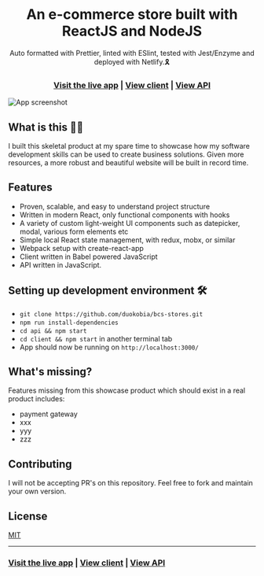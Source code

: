 <h1 align="center">An e-commerce store built with ReactJS and NodeJS</h1>

<div align="center">Auto formatted with Prettier, linted with ESlint, tested with Jest/Enzyme and deployed with Netlify.🎗</div>

<h3 align="center">
  <a href="https://bcs-stores-97a8c4.netlify.app/">Visit the live app</a> |
  <a href="https://github.com/duokobia/bcs-stores/tree/main/client">View client</a> |
  <a href="https://github.com/duokobia/bcs-stores/tree/main/api">View API</a>
</h3>

![App screenshot](https://bcs-stores-97a8c4.netlify.app/)

## What is this 🤷‍♀️

I built this skeletal product at my spare time to showcase how my software development skills can be used to create business solutions. Given more resources, a more robust and beautiful website will be built in record time.

## Features

- Proven, scalable, and easy to understand project structure
- Written in modern React, only functional components with hooks
- A variety of custom light-weight UI components such as datepicker, modal, various form elements etc
- Simple local React state management, with redux, mobx, or similar
- Webpack setup with create-react-app
- Client written in Babel powered JavaScript
- API written in JavaScript.

## Setting up development environment 🛠

- `git clone https://github.com/duokobia/bcs-stores.git`
- `npm run install-dependencies`
- `cd api && npm start`
- `cd client && npm start` in another terminal tab
- App should now be running on `http://localhost:3000/`

## What's missing?

Features missing from this showcase product which should exist in a real product includes:

- payment gateway
- xxx
- yyy
- zzz

## Contributing

I will not be accepting PR's on this repository. Feel free to fork and maintain your own version.

## License

[MIT](https://opensource.org/licenses/MIT)

<hr>

<h3 >
  <a href="https://bcs-stores-97a8c4.netlify.app/">Visit the live app</a> |
  <a href="https://github.com/duokobia/bcs-stores/tree/main/client">View client</a> |
  <a href="https://github.com/duokobia/bcs-stores/tree/main/api">View API</a>
</h3>
